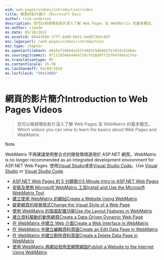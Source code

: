 ```yaml
---
uid: web-pages/videos/introduction/index
title: 網頁的影片簡介 |Microsoft Docs
author: rick-anderson
description: 您可以檢視哪些影片深入了解 Web Pages 及 WebMatrix 的基本概念。
ms.author: riande
ms.date: 05/18/2012
ms.assetid: b8a43660-177f-4a00-bb51-be887364c607
msc.legacyurl: /web-pages/videos/introduction
msc.type: chapter
ms.openlocfilehash: d4e5ef19044a265f48d51586062fb7d2dc024b4c
ms.sourcegitcommit: 0f1119340e4464720cfd16d0ff15764746ea1fea
ms.translationtype: MT
ms.contentlocale: zh-TW
ms.lasthandoff: 04/09/2019
ms.locfileid: "59413668"
---
```

# <a name="introduction-to-web-pages-videos"></a><span data-ttu-id="20b63-103">網頁的影片簡介</span><span class="sxs-lookup"><span data-stu-id="20b63-103">Introduction to Web Pages Videos</span></span>

> <span data-ttu-id="20b63-104">您可以檢視哪些影片深入了解 Web Pages 及 WebMatrix 的基本概念。</span><span class="sxs-lookup"><span data-stu-id="20b63-104">Which videos you can view to learn the basics about Web Pages and WebMatrix.</span></span>

> [!NOTE] 
> <span data-ttu-id="20b63-105">WebMatrix 不再建議使用整合式的開發環境適用於 ASP.NET 網頁。</span><span class="sxs-lookup"><span data-stu-id="20b63-105">WebMatrix is no longer recommended as an integrated development environment for ASP.NET Web Pages.</span></span> <span data-ttu-id="20b63-106">使用[Visual Studio](xref:aspnet/web-pages/overview/getting-started/program-asp-net-web-pages-in-visual-studio)或是[Visual Studio Code](https://code.visualstudio.com/)。</span><span class="sxs-lookup"><span data-stu-id="20b63-106">Use [Visual Studio](xref:aspnet/web-pages/overview/getting-started/program-asp-net-web-pages-in-visual-studio) or [Visual Studio Code](https://code.visualstudio.com/).</span></span>


- [<span data-ttu-id="20b63-107">ASP.NET Web Pages 的 5 分鐘簡介</span><span class="sxs-lookup"><span data-stu-id="20b63-107">5 Minute Intro to ASP.NET Web Pages</span></span>](5-minute-introduction-to-aspnet-web-pages.md)
- [<span data-ttu-id="20b63-108">安裝及使用 Microsoft WebMatrix 工具</span><span class="sxs-lookup"><span data-stu-id="20b63-108">Install and Use the Microsoft WebMatrix Tool</span></span>](install-and-use-the-microsoft-webmatrix-tool.md)
- [<span data-ttu-id="20b63-109">建立使用 WebMatrix 的網站</span><span class="sxs-lookup"><span data-stu-id="20b63-109">Create a Website Using WebMatrix</span></span>](create-a-website-using-webmatrix.md)
- [<span data-ttu-id="20b63-110">變更網頁的視覺樣式</span><span class="sxs-lookup"><span data-stu-id="20b63-110">Change the Visual Style of a Web Page</span></span>](change-the-visual-style-of-a-web-page.md)
- [<span data-ttu-id="20b63-111">使用 WebMatrix 的版面配置功能</span><span class="sxs-lookup"><span data-stu-id="20b63-111">Use the Layout Features in WebMatrix</span></span>](use-the-layout-features-in-webmatrix.md)
- [<span data-ttu-id="20b63-112">建立資料驅動的動態網頁</span><span class="sxs-lookup"><span data-stu-id="20b63-112">Create a Data-Driven Dynamic Web Page</span></span>](create-a-data-driven-dynamic-web-page.md)
- [<span data-ttu-id="20b63-113">在 WebMatrix 中建立 Web 介面</span><span class="sxs-lookup"><span data-stu-id="20b63-113">Create a Web Interface in WebMatrix</span></span>](create-a-web-interface-in-webmatrix.md)
- [<span data-ttu-id="20b63-114">在 WebMatrix 中建立編輯資料頁面</span><span class="sxs-lookup"><span data-stu-id="20b63-114">Create an Edit Data Page in WebMatrix</span></span>](create-an-edit-data-page-in-webmatrix.md)
- [<span data-ttu-id="20b63-115">在 WebMatrix 中建立刪除資料頁面</span><span class="sxs-lookup"><span data-stu-id="20b63-115">Create a Delete Data Page in WebMatrix</span></span>](create-a-delete-data-page-in-webmatrix.md)
- [<span data-ttu-id="20b63-116">使用 WebMatrix 將網站發佈至網際網路</span><span class="sxs-lookup"><span data-stu-id="20b63-116">Publish a Website to the Internet Using WebMatrix</span></span>](publish-a-website-to-the-internet-using-webmatrix.md)
